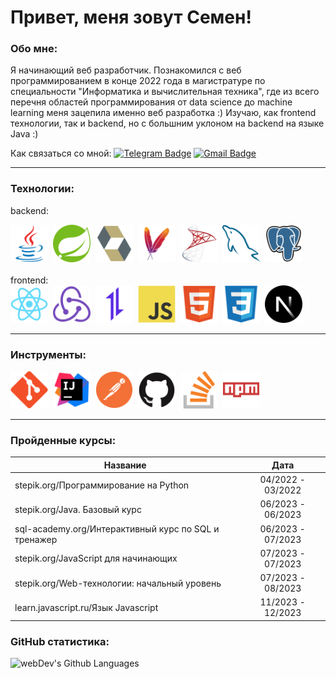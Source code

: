# Привет, меня зовут Семен!

### Обо мне:

Я начинающий веб разработчик. Познакомился с веб программированием в конце 2022 года в магистратуре по специальности "Информатика и вычислительная техника", где из всего перечня областей программирования от data science до machine learning меня зацепила именно веб разработка :) Изучаю, как frontend технологии, так и backend, но с большним уклоном на backend на языке Java :)

Как связаться со мной: [![Telegram Badge](https://img.shields.io/badge/-roslyakovsemen-blue?style=flat&logo=Telegram&logoColor=white)](https://t.me/icatchme) [![Gmail Badge](https://img.shields.io/badge/-Gmail-red?style=flat&logo=Gmail&logoColor=white)](mailto:roslyakov119@gmail.com)

---

### Технологии:
<span>backend:</span>
<div>
  <img src="https://github.com/devicons/devicon/blob/master/icons/java/java-original.svg" title="java" alt="java" width="60" height="60"/>&nbsp;
  <img src="https://github.com/devicons/devicon/blob/master/icons/spring/spring-original.svg" title="spring" alt="spring" width="60" height="60"/>&nbsp;
  <img src="https://github.com/devicons/devicon/blob/master/icons/hibernate/hibernate-original.svg" title="hibernate" alt="hibernate" width="60" height="60"/>&nbsp;
  <img src="https://github.com/devicons/devicon/blob/master/icons/maven/maven-original.svg" title="maven" alt="maven" width="60" height="60""/>&nbsp;
  <img src="https://github.com/devicons/devicon/blob/master/icons/microsoftsqlserver/microsoftsqlserver-original.svg" title="mssqlserver" alt="mssqlserver" width="60" height="60"/>&nbsp;
  <img src="https://github.com/devicons/devicon/blob/master/icons/mysql/mysql-original.svg" title="mysql" alt="mysql" width="60" height="60"/>&nbsp;
  <img src="https://github.com/devicons/devicon/blob/master/icons/postgresql/postgresql-original.svg" title="postgresql" alt="postgresql" width="60" height="60"/>&nbsp;
</div>

<br>
<span>frontend:</span>
<div>
    <img src="https://github.com/devicons/devicon/blob/master/icons/react/react-original.svg" title="react" alt="react" width="60" height="60"/>&nbsp;
    <img src="https://github.com/devicons/devicon/blob/master/icons/redux/redux-original.svg" title="redux" alt="redux" width="60" height="60"/>&nbsp;
   <img src="https://github.com/devicons/devicon/blob/master/icons/axios/axios-plain.svg" title="axios" alt="axios" width="60" height="60"/>&nbsp;
    <img src="https://github.com/devicons/devicon/blob/master/icons/javascript/javascript-original.svg" title="js" alt="js" width="60" height="60"/>&nbsp;
  <img src="https://github.com/devicons/devicon/blob/master/icons/html5/html5-original.svg" title="html5" alt="html5" width="60" height="60"/>&nbsp;
  <img src="https://github.com/devicons/devicon/blob/master/icons/css3/css3-original.svg" title="css3" alt="css3" width="60" height="60"/>&nbsp;
  <img src="https://github.com/devicons/devicon/blob/master/icons/nextjs/nextjs-original.svg" title="nextjs" alt="nextjs" width="60" height="60"/>&nbsp;
</div>

---

### Инструменты:

<div>
   <img src="https://github.com/devicons/devicon/blob/master/icons/git/git-original.svg" title="git" alt="git" width="60" height="60"/>&nbsp;
    <img src="https://github.com/devicons/devicon/blob/master/icons/intellij/intellij-original.svg" title="intellij" alt="intellij" width="60" height="60"/>&nbsp;
  <img src="https://github.com/devicons/devicon/blob/master/icons/postman/postman-original.svg" title="postman" alt="postman" width="60" height="60"/>&nbsp;
  <img src="https://github.com/devicons/devicon/blob/master/icons/github/github-original.svg" title="github" alt="github" width="60" height="60"/>&nbsp;
    <img src="https://github.com/devicons/devicon/blob/master/icons/stackoverflow/stackoverflow-original.svg" title="stackoverflow" alt="stackoverflow" width="60" height="60"/>&nbsp;
    <img src="https://github.com/devicons/devicon/blob/master/icons/npm/npm-original-wordmark.svg" title="npm" alt="npm" width="60" height="60"/>&nbsp;
<!--     <img src="https://github.com/devicons/devicon/blob/master/icons/docker/docker-plain.svg" title="docker" alt="docker" width="60" height="60"/>&nbsp; -->
</div>

---

### Пройденные курсы:

| Название                                                        | Дата              |
| ----------------------------------------------------------------| :---------------: |
| stepik.org/Программирование на Python                           | 04/2022 - 03/2022 |
| stepik.org/Java. Базовый курс                                   | 06/2023 - 06/2023 |
| sql-academy.org/Интерактивный курс по SQL и тренажер            | 06/2023 - 07/2023 |
| stepik.org/JavaScript для начинающих                            | 07/2023 - 07/2023 |
| stepik.org/Web-технологии: начальный уровень                    | 07/2023 - 08/2023 |
| learn.javascript.ru/Язык Javascript                             | 11/2023 - 12/2023 |


### GitHub статистика:

  <img height="195px" alt="webDev's Github Languages" src="https://github-readme-stats-sigma-five.vercel.app/api/top-langs/?username=catchme24&layout=compact&theme=vision-friendly-dark" />



